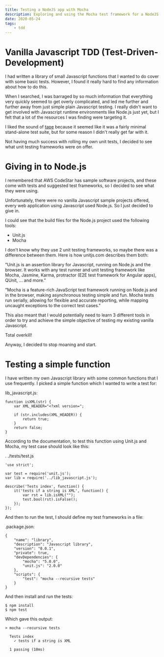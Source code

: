 ```yaml
---
title: Testing a NodeJS app with Mocha
description: Exploring and using the Mocha test framework for a NodeJS app
date: 2020-05-24
tags:
	- tdd
---
```


# Vanilla Javascript TDD (Test-Driven-Development)

I had written a library of small Javascript functions that I wanted to do cover
with some basic tests. However, I found it really hard to find any information
about how to do this.

When I searched, I was barraged by so much information that everything very
quickly seemed to get overly complicated, and led me further and further away
from just simple plain Javascript testing. I really didn't want to get involved
with Javascript runtime environments like Node.js just yet, but I felt that a
lot of the resources I was finding were targeting it.

I liked the sound of [tape](https://github.com/substack/tape) because it seemed
like it was a fairly minimal stand-alone test suite, but for some reason I
didn't really get far with it.

Not having much success with rolling my own unit tests, I decided to see what
unit testing frameworks were on offer.

# Giving in to Node.js

I remembered that AWS CodeStar has sample software projects, and these come
with tests and suggested test frameworks, so I decided to see what they were
using.

Unfortunately, there were no vanilla Javascript sample projects offered, every
web application using Javascript used Node.js. So I just decided to give in.

I could see that the build files for the Node.js project used the following
tools:
- Unit.js
- Mocha

I don't know why they use 2 unit testing frameworks, so maybe there was a
difference between them. Here is how unitjs.com describes them both:

"Unit.js is an assertion library for Javascript, running on Node.js and the
browser. It works with any test runner and unit testing framework like Mocha,
Jasmine, Karma, protractor (E2E test framework for Angular apps), QUnit, ...
and more."

"Mocha is a feature-rich JavaScript test framework running on Node.js and in the
browser, making asynchronous testing simple and fun. Mocha tests run serially,
allowing for flexible and accurate reporting, while mapping uncaught exceptions
to the correct test cases."

This also meant that I would potentially need to learn 3 different tools in order
to try and achieve the simple objective of testing my existing vanilla
Javascript.

Total overkill!

Anyway, I decided to stop moaning and start.

# Testing a simple function

I have written my own Javascript library with some common functions that I use
frequently. I picked a simple function which I wanted to write a test for:

lib_javascript.js:
```
function isXML(str) {
	var XML_HEADER="<?xml version=";

	if (str.includes(XML_HEADER)) {
		return true;
	}
	return false;
}
```

According to the documentation, to test this function using Unit.js and Mocha,
my test case should look like this:

. ./tests/test.js
```
'use strict'; 
 
var test = require('unit.js'); 
var lib = require('../lib_javascript.js'); 
 
describe('Tests index', function() { 
	it('tests if a string is XML', function() { 
		var rst = lib.isXML("");
		test.bool(rst).isFalse();
	}); 
}); 
```

And then to run the test, I should define my test frameworks in a file:

.package.json:
```
{ 
    "name": "library", 
    "description": "Javascript library", 
    "version": "0.0.1", 
    "private": true, 
    "devDependencies": { 
        "mocha": "5.0.0", 
        "unit.js": "2.0.0" 
    }, 
    "scripts": { 
        "test": "mocha --recursive tests" 
    } 
}
```

And then install and run the tests:
```
$ npm install
$ npm test
```

Which gave this output:
```
> mocha --recursive tests

  Tests index
    ✓ tests if a string is XML

  1 passing (10ms)
```
